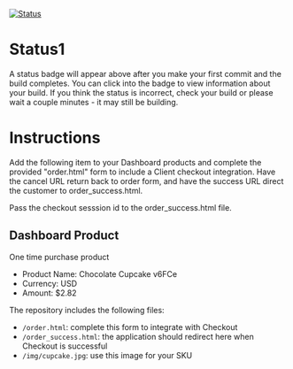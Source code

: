 [![Status](https://img.shields.io/badge/status-BUILDING%20COMMIT:%203a59f4d2d003e46e9fc12ded7359127a42519154-yellow.svg)](https://github.com/raysaavedra-work/bakery_scaffold_cfkcFaUNyAYg1tJP/commit/3a59f4d2d003e46e9fc12ded7359127a42519154)


# Status1

A status badge will appear above after you make your first commit and the build completes. You can click into the badge to view information about your build. If you think the status is incorrect, check your build or please wait a couple minutes - it may still be building.

# Instructions

Add the following item to your Dashboard products and complete the provided "order.html" form to include a Client checkout integration. Have the cancel URL return back to order form, and have the success URL direct the customer to order_success.html.

Pass the checkout sesssion id to the order_success.html file.

## Dashboard Product
One time purchase product
* Product Name: Chocolate Cupcake v6FCe
* Currency: USD
* Amount: $2.82

The repository includes the following files:
* `/order.html`: complete this form to integrate with Checkout
* `/order_success.html`: the application should redirect here when Checkout is successful
* `/img/cupcake.jpg`: use this image for your SKU
